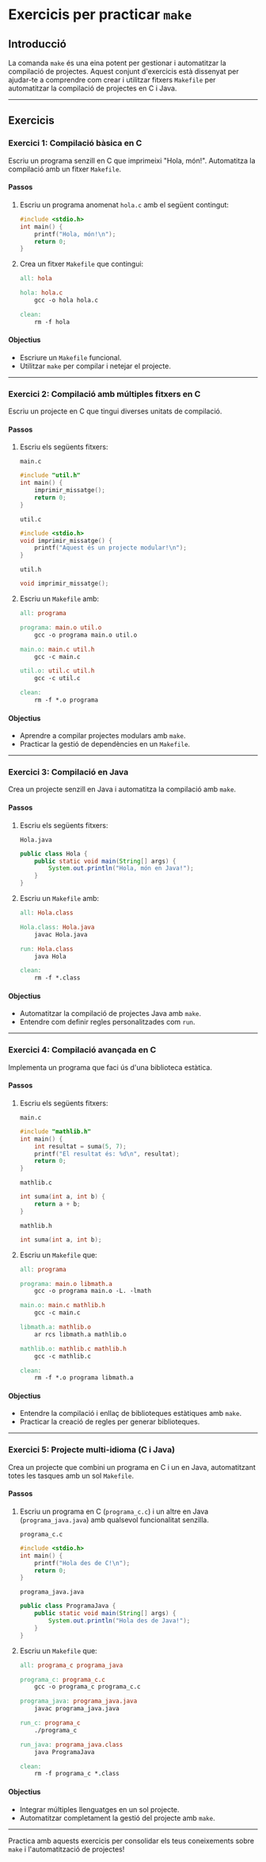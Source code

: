 
# Exercicis per practicar `make`

## Introducció

La comanda `make` és una eina potent per gestionar i automatitzar la compilació de projectes. Aquest conjunt d'exercicis està dissenyat per ajudar-te a comprendre com crear i utilitzar fitxers `Makefile` per automatitzar la compilació de projectes en C i Java.

---

## Exercicis

### **Exercici 1: Compilació bàsica en C**
Escriu un programa senzill en C que imprimeixi "Hola, món!". Automatitza la compilació amb un fitxer `Makefile`.

#### **Passos**
1. Escriu un programa anomenat `hola.c` amb el següent contingut:

   ```c
   #include <stdio.h>
   int main() {
       printf("Hola, món!\n");
       return 0;
   }
   ```

2. Crea un fitxer `Makefile` que contingui:

   ```makefile
   all: hola

   hola: hola.c
       gcc -o hola hola.c

   clean:
       rm -f hola
   ```

#### **Objectius**
- Escriure un `Makefile` funcional.
- Utilitzar `make` per compilar i netejar el projecte.

---

### **Exercici 2: Compilació amb múltiples fitxers en C**
Escriu un projecte en C que tingui diverses unitats de compilació.

#### **Passos**
1. Escriu els següents fitxers:

   `main.c`
   ```c
   #include "util.h"
   int main() {
       imprimir_missatge();
       return 0;
   }
   ```

   `util.c`
   ```c
   #include <stdio.h>
   void imprimir_missatge() {
       printf("Aquest és un projecte modular!\n");
   }
   ```

   `util.h`
   ```c
   void imprimir_missatge();
   ```

2. Escriu un `Makefile` amb:

   ```makefile
   all: programa

   programa: main.o util.o
       gcc -o programa main.o util.o

   main.o: main.c util.h
       gcc -c main.c

   util.o: util.c util.h
       gcc -c util.c

   clean:
       rm -f *.o programa
   ```

#### **Objectius**
- Aprendre a compilar projectes modulars amb `make`.
- Practicar la gestió de dependències en un `Makefile`.

---

### **Exercici 3: Compilació en Java**
Crea un projecte senzill en Java i automatitza la compilació amb `make`.

#### **Passos**
1. Escriu els següents fitxers:

   `Hola.java`
   ```java
   public class Hola {
       public static void main(String[] args) {
           System.out.println("Hola, món en Java!");
       }
   }
   ```

2. Escriu un `Makefile` amb:

   ```makefile
   all: Hola.class

   Hola.class: Hola.java
       javac Hola.java

   run: Hola.class
       java Hola

   clean:
       rm -f *.class
   ```

#### **Objectius**
- Automatitzar la compilació de projectes Java amb `make`.
- Entendre com definir regles personalitzades com `run`.

---

### **Exercici 4: Compilació avançada en C**
Implementa un programa que faci ús d'una biblioteca estàtica.

#### **Passos**
1. Escriu els següents fitxers:

   `main.c`
   ```c
   #include "mathlib.h"
   int main() {
       int resultat = suma(5, 7);
       printf("El resultat és: %d\n", resultat);
       return 0;
   }
   ```

   `mathlib.c`
   ```c
   int suma(int a, int b) {
       return a + b;
   }
   ```

   `mathlib.h`
   ```c
   int suma(int a, int b);
   ```

2. Escriu un `Makefile` que:

   ```makefile
   all: programa

   programa: main.o libmath.a
       gcc -o programa main.o -L. -lmath

   main.o: main.c mathlib.h
       gcc -c main.c

   libmath.a: mathlib.o
       ar rcs libmath.a mathlib.o

   mathlib.o: mathlib.c mathlib.h
       gcc -c mathlib.c

   clean:
       rm -f *.o programa libmath.a
   ```

#### **Objectius**
- Entendre la compilació i enllaç de biblioteques estàtiques amb `make`.
- Practicar la creació de regles per generar biblioteques.

---

### **Exercici 5: Projecte multi-idioma (C i Java)**
Crea un projecte que combini un programa en C i un en Java, automatitzant totes les tasques amb un sol `Makefile`.

#### **Passos**
1. Escriu un programa en C (`programa_c.c`) i un altre en Java (`programa_java.java`) amb qualsevol funcionalitat senzilla.

   `programa_c.c`
   ```c
   #include <stdio.h>
   int main() {
       printf("Hola des de C!\n");
       return 0;
   }
   ```

   `programa_java.java`
   ```java
   public class ProgramaJava {
       public static void main(String[] args) {
           System.out.println("Hola des de Java!");
       }
   }
   ```

2. Escriu un `Makefile` que:

   ```makefile
   all: programa_c programa_java

   programa_c: programa_c.c
       gcc -o programa_c programa_c.c

   programa_java: programa_java.java
       javac programa_java.java

   run_c: programa_c
       ./programa_c

   run_java: programa_java.class
       java ProgramaJava

   clean:
       rm -f programa_c *.class
   ```

#### **Objectius**
- Integrar múltiples llenguatges en un sol projecte.
- Automatitzar completament la gestió del projecte amb `make`.

---

Practica amb aquests exercicis per consolidar els teus coneixements sobre `make` i l'automatització de projectes!
